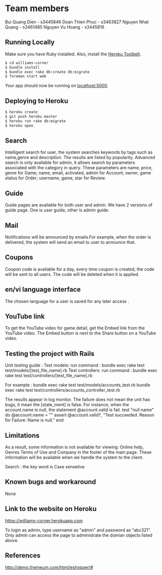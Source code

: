 # Team members

Bui Quang Dien - s3445846
Doan Thien Phuc - s3463827
Nguyen Nhat Quang - s3461485
Nguyen Vu Hoang - s3445816

## Running Locally

Make sure you have Ruby installed.  Also, install the [Heroku Toolbelt](https://toolbelt.heroku.com/).

```sh
$ cd williams-corner
$ bundle install
$ bundle exec rake db:create db:migrate
$ foreman start web
```

Your app should now be running on [localhost:5000](http://localhost:5000/).

## Deploying to Heroku

```sh
$ heroku create
$ git push heroku master
$ heroku run rake db:migrate
$ heroku open
```
## Search
Intelligent search for user, the system searches keywords by tags such as name,genre and description. The results are listed by popularity.
Advanced search is only available for admin, it allows search by parameters associated with the category in query. These parameters are 
name, price, genre for Game; name, email, activated, admin for Account; owner, game status for Order; username, game, star for Review.

## Guide
Guide pages are available for both user and admin. We have 2 versions of guide page. One is user guide, other is admin guide.

## Mail
Notifications will be announced by emails.For example, when the order is delivered, the system will send an email to user to announce that.

## Coupons
Coupon code is available for a day, every time coupon is created, the code will be sent to all users. The code will be deleted when it is applied.

## en/vi language interface
The chosen language for a user is saved for any later access .

## YouTube link
To get the YouTube video for game detail, get the Embed link from the YouTube video. The Embed button is next to the Share button on a YouTube video.

## Testing the project with Rails
Unit testing guide :
Test models:
run command : bundle exec rake test test/models/[test_file_name].rb
Test controllers:
run command : bundle exec rake test test/controllers/[test_file_name].rb

For example : 
bundle exec rake test test/models/accounts_test.rb
bundle exec rake test test/controllers/accounts_controller_test.rb

The results appear in log monitor. The failure does not mean the unit has bugs, it mean the [state_ment] is false. For instance, when the account.name is null, the statement @account.valid is fail.
test "null name" do
    @account.name = ""
    assert @account.valid?, "Test succeeded. Reason for Failure: Name is null."
end

## Limitations
As a result, some information is not available for viewing: Online help, Genres Terms of Use and Company
in the footer of the main page. These information will be available when we handle the system to the client.

Search : the key word is Case sensetive

## Known bugs and workaround
None

## Link to the website on Heroku 
https://williams-corner.herokuapp.com

To login as admin, type username as "admin" and password as “abc321”. Only admin can access the page to administrate the domian objects listed above.


## References
http://demo.themeum.com/html/eshopper/#


